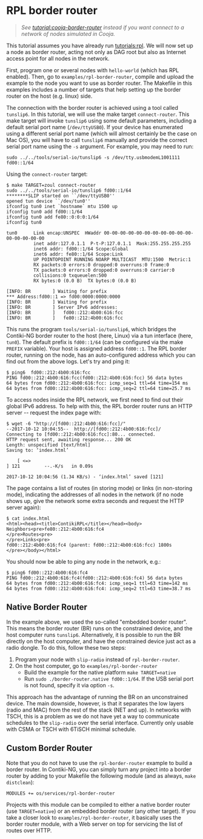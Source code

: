 # RPL border router

> _See [tutorial:cooja-border-router] instead if you want connect to a network of nodes simulated in Cooja._

This tutorial assumes you have already run [tutorials:rpl].
We will now set up a node as border router, acting not only as DAG root but also as Internet access point for all nodes in the network.

First, program one or several nodes with `hello-world` (which has RPL enabled). Then, go to `examples/rpl-border-router`, compile and upload the example to the node you want to use as border router. The Makefile in this examples includes a number of targets that help setting up the border router on the host (e.g. linux) side.

The connection with the border router is achieved using a tool called `tunslip6`. In this tutorial, we will use the make target `connect-router`. This make target will invoke `tunslip6` using some default parameters, including a default serial port name (`/dev/ttyUSB0`). If your device has enumerated using a different serial port name (which will almost certainly be the case on Mac OS), you will have to call `tunslip6` manually and provide the correct serial port name using the `-s` argument. For example, you may need to run:

```
sudo ../../tools/serial-io/tunslip6 -s /dev/tty.usbmodemL1001111 fd00::1/64
```

Using the `connect-router` target:
```
$ make TARGET=zoul connect-router 
sudo ../../tools/serial-io/tunslip6 fd00::1/64
********SLIP started on ``/dev/ttyUSB0''
opened tun device ``/dev/tun0''
ifconfig tun0 inet `hostname` mtu 1500 up
ifconfig tun0 add fd00::1/64
ifconfig tun0 add fe80::0:0:0:1/64
ifconfig tun0

tun0      Link encap:UNSPEC  HWaddr 00-00-00-00-00-00-00-00-00-00-00-00-00-00-00-00  
          inet addr:127.0.1.1  P-t-P:127.0.1.1  Mask:255.255.255.255
          inet6 addr: fd00::1/64 Scope:Global
          inet6 addr: fe80::1/64 Scope:Link
          UP POINTOPOINT RUNNING NOARP MULTICAST  MTU:1500  Metric:1
          RX packets:0 errors:0 dropped:0 overruns:0 frame:0
          TX packets:0 errors:0 dropped:0 overruns:0 carrier:0
          collisions:0 txqueuelen:500 
          RX bytes:0 (0.0 B)  TX bytes:0 (0.0 B)

[INFO: BR        ] Waiting for prefix
*** Address:fd00::1 => fd00:0000:0000:0000
[INFO: BR        ] Waiting for prefix
[INFO: BR        ] Server IPv6 addresses:
[INFO: BR        ]   fd00::212:4b00:616:fcc
[INFO: BR        ]   fe80::212:4b00:616:fcc
```

This runs the program `tools/serial-io/tunslip6`, which bridges the Contiki-NG border router to the host (here, Linux) via a tun interface (here, `tun0`). The default prefix is `fd00::1/64` (can be configured via the make `PREFIX` variable). Your host is assigned address `fd00::1`. The RPL border router, running on the node, has an auto-configured address which you can find out from the above logs. Let's try and ping it:
```
$ ping6  fd00::212:4b00:616:fcc
PING fd00::212:4b00:616:fcc(fd00::212:4b00:616:fcc) 56 data bytes
64 bytes from fd00::212:4b00:616:fcc: icmp_seq=1 ttl=64 time=154 ms
64 bytes from fd00::212:4b00:616:fcc: icmp_seq=2 ttl=64 time=25.7 ms
```

To access nodes inside the RPL network, we first need to find out their global IPv6 address. To help with this, the RPL border router runs an HTTP server -- request the index page with:
```
$ wget -6 "http://[fd00::212:4b00:616:fcc]/"
--2017-10-12 10:04:55--  http://[fd00::212:4b00:616:fcc]/
Connecting to [fd00::212:4b00:616:fcc]:80... connected.
HTTP request sent, awaiting response... 200 OK
Length: unspecified [text/html]
Saving to: ‘index.html’

    [ <=>                                                                                                                                                                ] 121         --.-K/s   in 0.09s   

2017-10-12 10:04:56 (1.34 KB/s) - ‘index.html’ saved [121]
```

The page contains a list of routes (in storing mode) or links (in non-storing mode), indicating the addresses of all nodes in the network (if no node shows up, give the network some extra seconds and request the HTTP server again):
```
$ cat index.html
<html><head><title>ContikiRPL</title></head><body>
Neighbors<pre>fe80::212:4b00:616:fc4
</pre>Routes<pre>
</pre>Links<pre>
fd00::212:4b00:616:fc4 (parent: fd00::212:4b00:616:fcc) 1800s
</pre></body></html>
```

You should now be able to ping any node in the network, e.g.:
```
$ ping6 fd00::212:4b00:616:fc4
PING fd00::212:4b00:616:fc4(fd00::212:4b00:616:fc4) 56 data bytes
64 bytes from fd00::212:4b00:616:fc4: icmp_seq=1 ttl=63 time=142 ms
64 bytes from fd00::212:4b00:616:fc4: icmp_seq=2 ttl=63 time=38.7 ms
```

## Native Border Router

In the example above, we used the so-called "embedded border router".
This means the border router (BR) runs on the constrained device, and the host computer runs `tunslip6`.
Alternatively, it is possible to run the BR directly on the host computer, and have the constrained device just act as a radio dongle.
To do this, follow these two steps:
1. Program your node with `slip-radio` instead of `rpl-border-router`.
1. On the host computer, go to `examples/rpl-border-router`
    * Build the example for the native platform `make TARGET=native`
    * Run `sudo ./border-router.native fd00::1/64`. If the USB serial port is not found, specify it via option `-s`.

This approach has the advantage of running the BR on an unconstrained device.
The main downside, however, is that it separates the low layers (radio and MAC) from the rest of the stack (NET and up).
In networks with TSCH, this is a problem as we do not have yet a way to communicate schedules to the `slip-radio` over the serial interface.
Currently only usable with CSMA or TSCH with 6TiSCH minimal schedule.

## Custom Border Router

Note that you do not have to use the `rpl-border-router` example to build a border router.
In Contiki-NG, you can simply turn any project into a border router by adding to your Makefile the following module (and as always, `make distclean`):
```
MODULES += os/services/rpl-border-router
```

Projects with this module can be compiled to either a native border router (use `TARGET=native`) or an embedded border router (any other target).
If you take a closer look to `examples/rpl-border-router`, it basically uses the border router module, with a Web server on top for servicing the list of routes over HTTP.

[tutorials:rpl]: /doc/tutorials/RPL

[tutorial:cooja-border-router]: /doc/tutorials/Cooja-simulating-a-border-router
